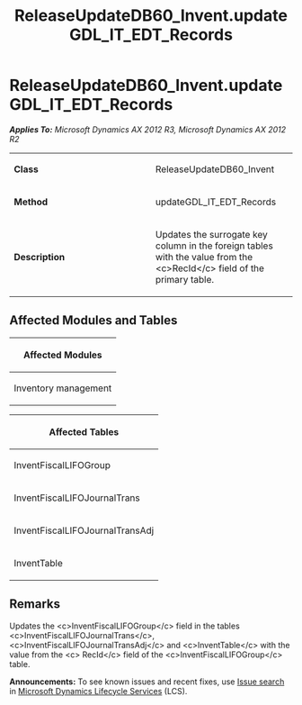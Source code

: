 ﻿---
title: ReleaseUpdateDB60_Invent.updateGDL_IT_EDT_Records
TOCTitle: ReleaseUpdateDB60_Invent.updateGDL_IT_EDT_Records
ms:assetid: 7462d63d-dee5-48b1-5c0b-cbb79617f851
ms:mtpsurl: https://msdn.microsoft.com/en-us/library/JJ719275(v=AX.60)
ms:contentKeyID: 49709067
ms.date: 05/18/2015
mtps_version: v=AX.60
---

# ReleaseUpdateDB60\_Invent.updateGDL\_IT\_EDT\_Records 


_**Applies To:** Microsoft Dynamics AX 2012 R3, Microsoft Dynamics AX 2012 R2_

<table>
<colgroup>
<col style="width: 50%" />
<col style="width: 50%" />
</colgroup>
<tbody>
<tr class="odd">
<td><p><strong>Class</strong></p></td>
<td><p>ReleaseUpdateDB60_Invent</p></td>
</tr>
<tr class="even">
<td><p><strong>Method</strong></p></td>
<td><p>updateGDL_IT_EDT_Records</p></td>
</tr>
<tr class="odd">
<td><p><strong>Description</strong></p></td>
<td><p>Updates the surrogate key column in the foreign tables with the value from the &lt;c&gt;RecId&lt;/c&gt; field of the primary table.</p></td>
</tr>
</tbody>
</table>


## Affected Modules and Tables

<table>
<colgroup>
<col style="width: 100%" />
</colgroup>
<thead>
<tr class="header">
<th><p>Affected Modules</p></th>
</tr>
</thead>
<tbody>
<tr class="odd">
<td><p>Inventory management</p></td>
</tr>
</tbody>
</table>


<table>
<colgroup>
<col style="width: 100%" />
</colgroup>
<thead>
<tr class="header">
<th><p>Affected Tables</p></th>
</tr>
</thead>
<tbody>
<tr class="odd">
<td><p>InventFiscalLIFOGroup</p></td>
</tr>
<tr class="even">
<td><p>InventFiscalLIFOJournalTrans</p></td>
</tr>
<tr class="odd">
<td><p>InventFiscalLIFOJournalTransAdj</p></td>
</tr>
<tr class="even">
<td><p>InventTable</p></td>
</tr>
</tbody>
</table>


## Remarks

Updates the \<c\>InventFiscalLIFOGroup\</c\> field in the tables \<c\>InventFiscalLIFOJournalTrans\</c\>, \<c\>InventFiscalLIFOJournalTransAdj\</c\> and \<c\>InventTable\</c\> with the value from the \<c\> RecId\</c\> field of the \<c\>InventFiscalLIFOGroup\</c\> table.

  
**Announcements:** To see known issues and recent fixes, use [Issue search](http://go.microsoft.com/fwlink/?linkid=389258) in [Microsoft Dynamics Lifecycle Services](http://go.microsoft.com/fwlink/?linkid=306505) (LCS).

